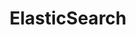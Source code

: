 ---
title: ElasticSearch
link: http://elasticsearch.com/
logo: elasticsearch.png

# Events sponsored denoted by `<hackday>` and sponsorship amount/resource
events:
  05-cambridge: "£600 towards food"
---